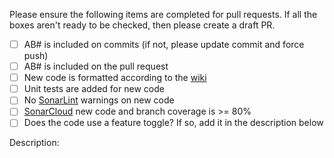 Please ensure the following items are completed for pull requests. If all the boxes aren't ready to be checked, then please create a draft PR.

- [ ] AB# is included on commits (if not, please update commit and force push)
- [ ] AB# is included on the pull request
- [ ] New code is formatted according to the [wiki](https://karauctionservices.visualstudio.com/PAR/_wiki/wikis/PAR.wiki/27344/Onboarding?anchor=ides)
- [ ] Unit tests are added for new code
- [ ] No [SonarLint](https://www.sonarsource.com/products/sonarlint/) warnings on new code
- [ ] [SonarCloud](https://sonarcloud.io/) new code and branch coverage is >= 80%
- [ ] Does the code use a feature toggle? If so, add it in the description below

Description:

